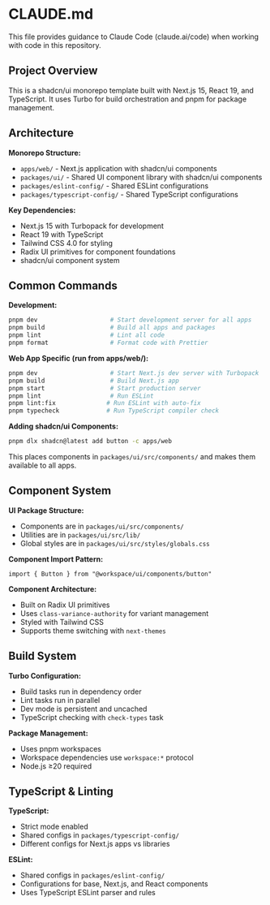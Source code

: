 # CLAUDE.md

This file provides guidance to Claude Code (claude.ai/code) when working with code in this repository.

## Project Overview

This is a shadcn/ui monorepo template built with Next.js 15, React 19, and TypeScript. It uses Turbo for build orchestration and pnpm for package management.

## Architecture

**Monorepo Structure:**
- `apps/web/` - Next.js application with shadcn/ui components
- `packages/ui/` - Shared UI component library with shadcn/ui components
- `packages/eslint-config/` - Shared ESLint configurations
- `packages/typescript-config/` - Shared TypeScript configurations

**Key Dependencies:**
- Next.js 15 with Turbopack for development
- React 19 with TypeScript
- Tailwind CSS 4.0 for styling
- Radix UI primitives for component foundations
- shadcn/ui component system

## Common Commands

**Development:**
```bash
pnpm dev                    # Start development server for all apps
pnpm build                  # Build all apps and packages
pnpm lint                   # Lint all code
pnpm format                 # Format code with Prettier
```

**Web App Specific (run from apps/web/):**
```bash
pnpm dev                    # Start Next.js dev server with Turbopack
pnpm build                  # Build Next.js app
pnpm start                  # Start production server
pnpm lint                   # Run ESLint
pnpm lint:fix              # Run ESLint with auto-fix
pnpm typecheck             # Run TypeScript compiler check
```

**Adding shadcn/ui Components:**
```bash
pnpm dlx shadcn@latest add button -c apps/web
```
This places components in `packages/ui/src/components/` and makes them available to all apps.

## Component System

**UI Package Structure:**
- Components are in `packages/ui/src/components/`
- Utilities are in `packages/ui/src/lib/`
- Global styles are in `packages/ui/src/styles/globals.css`

**Component Import Pattern:**
```tsx
import { Button } from "@workspace/ui/components/button"
```

**Component Architecture:**
- Built on Radix UI primitives
- Uses `class-variance-authority` for variant management
- Styled with Tailwind CSS
- Supports theme switching with `next-themes`

## Build System

**Turbo Configuration:**
- Build tasks run in dependency order
- Lint tasks run in parallel
- Dev mode is persistent and uncached
- TypeScript checking with `check-types` task

**Package Management:**
- Uses pnpm workspaces
- Workspace dependencies use `workspace:*` protocol
- Node.js ≥20 required

## TypeScript & Linting

**TypeScript:**
- Strict mode enabled
- Shared configs in `packages/typescript-config/`
- Different configs for Next.js apps vs libraries

**ESLint:**
- Shared configs in `packages/eslint-config/`
- Configurations for base, Next.js, and React components
- Uses TypeScript ESLint parser and rules